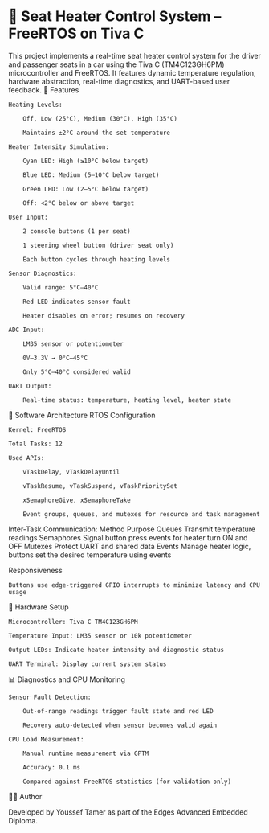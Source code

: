 # 🚗 Seat Heater Control System – FreeRTOS on Tiva C

This project implements a real-time seat heater control system for the driver and passenger seats in a car using the Tiva C (TM4C123GH6PM) microcontroller and FreeRTOS. It features dynamic temperature regulation, hardware abstraction, real-time diagnostics, and UART-based user feedback.
🔧 Features

    Heating Levels:

        Off, Low (25°C), Medium (30°C), High (35°C)

        Maintains ±2°C around the set temperature

    Heater Intensity Simulation:

        Cyan LED: High (≥10°C below target)

        Blue LED: Medium (5–10°C below target)

        Green LED: Low (2–5°C below target)

        Off: <2°C below or above target

    User Input:

        2 console buttons (1 per seat)

        1 steering wheel button (driver seat only)

        Each button cycles through heating levels

    Sensor Diagnostics:

        Valid range: 5°C–40°C

        Red LED indicates sensor fault

        Heater disables on error; resumes on recovery

    ADC Input:

        LM35 sensor or potentiometer

        0V–3.3V → 0°C–45°C

        Only 5°C–40°C considered valid

    UART Output:

        Real-time status: temperature, heating level, heater state

🧠 Software Architecture
RTOS Configuration

    Kernel: FreeRTOS

    Total Tasks: 12

    Used APIs:

        vTaskDelay, vTaskDelayUntil

        vTaskResume, vTaskSuspend, vTaskPrioritySet

        xSemaphoreGive, xSemaphoreTake

        Event groups, queues, and mutexes for resource and task management


Inter-Task Communication:
Method	      Purpose
Queues	      Transmit temperature readings
Semaphores	  Signal button press events for heater turn ON and OFF
Mutexes	      Protect UART and shared data
Events	      Manage heater logic, buttons set the desired temperature using events

Responsiveness

    Buttons use edge-triggered GPIO interrupts to minimize latency and CPU usage



🔌 Hardware Setup

    Microcontroller: Tiva C TM4C123GH6PM

    Temperature Input: LM35 sensor or 10k potentiometer

    Output LEDs: Indicate heater intensity and diagnostic status

    UART Terminal: Display current system status

📊 Diagnostics and CPU Monitoring

    Sensor Fault Detection:

        Out-of-range readings trigger fault state and red LED

        Recovery auto-detected when sensor becomes valid again

    CPU Load Measurement:

        Manual runtime measurement via GPTM

        Accuracy: 0.1 ms

        Compared against FreeRTOS statistics (for validation only)




🧑‍💻 Author

Developed by Youssef Tamer as part of the Edges Advanced Embedded Diploma.
